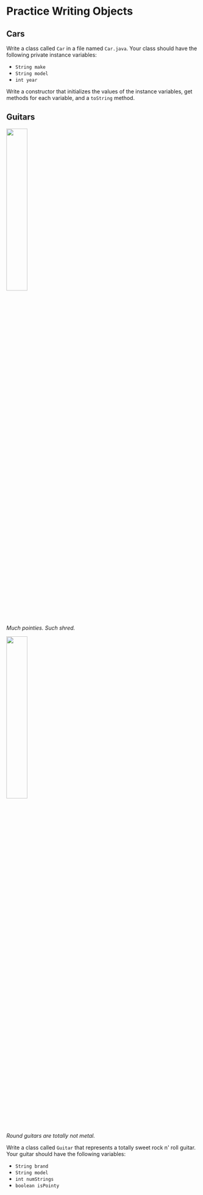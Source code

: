 # Practice Writing Objects

## Cars

Write a class called `Car` in a file named `Car.java`. Your class should have the following private instance variables:

- `String make`
- `String model`
- `int year`

Write a constructor that initializes the values of the instance variables, get methods for each variable, and a `toString` method.

## Guitars

<img src="http://getbusyyall.files.wordpress.com/2011/09/pointy-guitar.jpg" width="33%" />

*Much pointies. Such shred.*

<img src="https://encrypted-tbn0.gstatic.com/images?q=tbn:ANd9GcThSQPHbkF11aG708UQSQRsJh8j7J1laC-CMA&usqp=CAU" width="33%" />

*Round guitars are totally not metal.*

Write a class called `Guitar` that represents a totally sweet rock n' roll guitar. Your guitar should have the following variables:

- `String brand`
- `String model`
- `int numStrings`
- `boolean isPointy`


